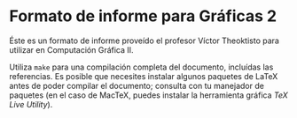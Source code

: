 # Formato de informe para Gráficas 2

Éste es un formato de informe proveído el profesor Víctor Theoktisto para
utilizar en Computación Gráfica II.

Utiliza `make` para una compilación completa del documento, incluídas las
referencias. Es posible que necesites instalar algunos paquetes de LaTeX antes
de  poder compilar el documento; consulta con tu manejador de paquetes (en el
caso de MacTeX, puedes instalar la herramienta gráfica *TeX Live Utility*).

